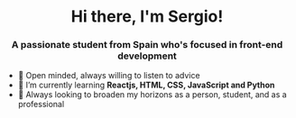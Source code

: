 <h1 align="center">Hi there, I'm Sergio!</h1>
<h3 align="center">A passionate student from Spain who's focused in front-end development</h3>

- 🔭 Open minded, always willing to listen to advice 
- 🌱 I’m currently learning **Reactjs, HTML, CSS, JavaScript and Python**
- 🤔 Always looking to broaden my horizons as a person, student, and as a professional
